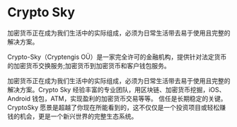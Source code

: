 # Crypto Sky

加密货币正在成为我们生活中的实际组成，必须为日常生活带去易于使用且完整的解决方案。

Crypto-Sky（Cryptengis OÜ）是一家完全许可的金融机构，提供针对法定货币的加密货币交换服务;加密货币到加密货币和客户钱包服务。

加密货币正在成为我们生活中的实际组成，必须为日常生活带去易于使用且完整的解决方案。Crypto Sky 经验丰富的专业团队，用区块链、加密货币挖掘，iOS、Android 钱包，ATM，实现盈利的加密货币交易等等。 信任是长期稳定的关键。CryptoSky 愿景是超越了你现在所能看到的，这不仅仅是一个投资项目或轻松赚钱的机会，更是一个新兴世界的完整生态系统。
